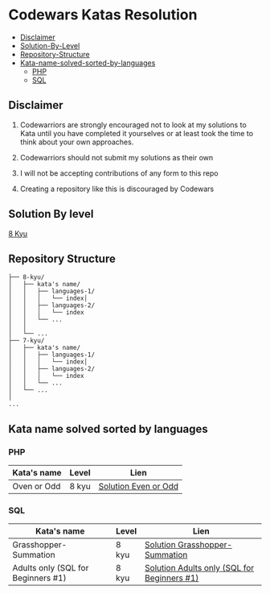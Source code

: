 # Codewars Katas Resolution

- [Disclaimer](#disclaimer)
- [Solution-By-Level](#solution-by-level)
- [Repository-Structure](#repository-structure)
- [Kata-name-solved-sorted-by-languages](#kata-name-solved-sorted-by-languages)
  - [PHP](#php)
  - [SQL](#sql)

## Disclaimer

1. Codewarriors are strongly encouraged not to look at my solutions to Kata until you have completed it yourselves 
 or at least took the time to think about your own approaches.

2. Codewarriors should not submit my solutions as their own

3. I will not be accepting contributions of any form to this repo

4. Creating a repository like this is discouraged by Codewars


## Solution By level

[8 Kyu](https://github.com/Floriane-MAFFEI/Codewars-Katas-Resolution/tree/master/8Kyu)


## Repository Structure

```ascii
├── 8-kyu/
│   ├── kata's name/
│   │   ├── languages-1/
│   │   │   └── index│   
│   │   ├── languages-2/
│   │   │   └── index
│   │   └── ...
│   │  
│   └── ...
├── 7-kyu/
│   ├── kata's name/
│   │   ├── languages-1/
│   │   │   └── index│   
│   │   ├── languages-2/
│   │   │   └── index
│   │   └── ...
│   └── ...
│
...
```

## Kata name solved sorted by languages

### PHP

| Kata's name | Level | Lien                                                   |
|-------------|-------|--------------------------------------------------------|
| Oven or Odd | 8 kyu | [Solution Even or Odd](8Kyu/Even-or-Odd/PHP/index.php) | 

### SQL

| Kata's name                        | Level | Lien                                                                                                         |
|------------------------------------|-------|--------------------------------------------------------------------------------------------------------------|
| Grasshopper-Summation              | 8 kyu | [Solution Grasshopper-Summation](8Kyu/Even-or-Odd/PHP/index.php)                                             | 
| Adults only (SQL for Beginners #1) | 8 kyu                              | [Solution Adults only (SQL for Beginners #1)](8Kyu/Adults-only-%28SQL-for-Beginners-%231%29/SQL%2Findex.sql) | 




